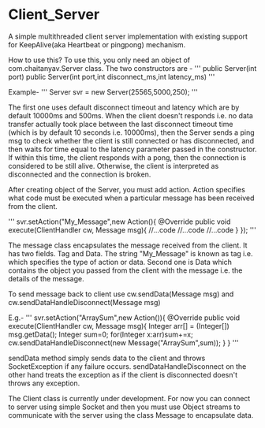# Client_Server
A simple multithreaded client server implementation with existing support for KeepAlive(aka Heartbeat or pingpong) mechanism.


How to use this?
To use this, you only need an object of com.chaitanyav.Server class.
The two constructors are - 
'''
public Server(int port)
public Server(int port,int disconnect_ms,int latency_ms)
'''

Example-
'''
Server svr = new Server(25565,5000,250);
'''

The first one uses default disconnect timeout and latency which are by default 10000ms and 500ms. When the client doesn't responds i.e. no 
data transfer actually took place between the last disconnect timeout time (which is by default 10 seconds i.e. 10000ms), then the Server
sends a ping msg to check whether the client is still connected or has disconnected, and then waits for time equal to the latency parameter
passed in the constructor. If within this time, the client responds with a pong, then the connection is considered to be still alive.
Otherwise, the client is interpreted as disconnected and the connection is broken.

After creating object of the Server, you must add action. Action specifies what code must be executed when a particular message has been 
received from the client.

'''
svr.setAction("My_Message",new Action(){
  @Override
  public void execute(ClientHandler cw, Message msg){
    //...code
    //...code
    //...code
  }
});
'''

The message class encapsulates the message received from the client. It has two fields. Tag and Data. The string "My_Message" is known as
tag i.e. which specifies the type of action or data. Second one is Data which contains the object you passed from the client with the 
message i.e. the details of the message.

To send message back to client use cw.sendData(Message msg) and cw.sendDataHandleDisconnect(Message msg)

E.g.- 
'''
svr.setAction("ArraySum",new Action()){
  @Override
  public void execute(ClientHandler cw, Message msg){
    Integer arr[] = (Integer[]) msg.getData();
    Integer sum=0;
    for(Integer x:arr)sum+=x;
    cw.sendDataHandleDisconnect(new Message("ArraySum",sum));
  }
}
'''

sendData method simply sends data to the client and throws SocketException if any failure occurs. sendDataHandleDisconnect on the other 
hand treats the exception as if the client is disconnected doesn't throws any exception.

The Client class is currently under development. For now you can connect to server using simple Socket and then you must use Object streams
to communicate with the server using the class Message to encapsulate data.

